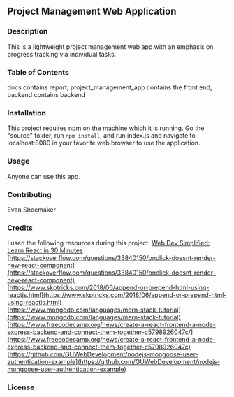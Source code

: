 ## Project Management Web Application  

### Description
This is a lightweight project management web app with an emphasis on progress tracking via individual tasks.  

### Table of Contents  
docs contains report, project_management_app contains the front end, backend contains backend

### Installation
This project requires npm on the machine which it is running. Go the "source" folder, run `npm install`, and run index.js and navigate to localhost:8080 in your favorite web browser to use the application.

### Usage
Anyone can use this app.

### Contributing
Evan Shoemaker

### Credits
I used the following resources during this project:
[Web Dev Simplified: Learn React in 30 Minutes](https://www.youtube.com/watch?v=hQAHSlTtcmY&list=LL&index=6&ab_channel=WebDevSimplified)  
[https://stackoverflow.com/questions/33840150/onclick-doesnt-render-new-react-component](https://stackoverflow.com/questions/33840150/onclick-doesnt-render-new-react-component)  
[https://www.skptricks.com/2018/06/append-or-prepend-html-using-reactjs.html](https://www.skptricks.com/2018/06/append-or-prepend-html-using-reactjs.html)  
[https://www.mongodb.com/languages/mern-stack-tutorial](https://www.mongodb.com/languages/mern-stack-tutorial)  
[https://www.freecodecamp.org/news/create-a-react-frontend-a-node-express-backend-and-connect-them-together-c5798926047c/](https://www.freecodecamp.org/news/create-a-react-frontend-a-node-express-backend-and-connect-them-together-c5798926047c)
[https://github.com/GUWebDevelopment/nodejs-mongoose-user-authentication-example](https://github.com/GUWebDevelopment/nodejs-mongoose-user-authentication-example)
### License